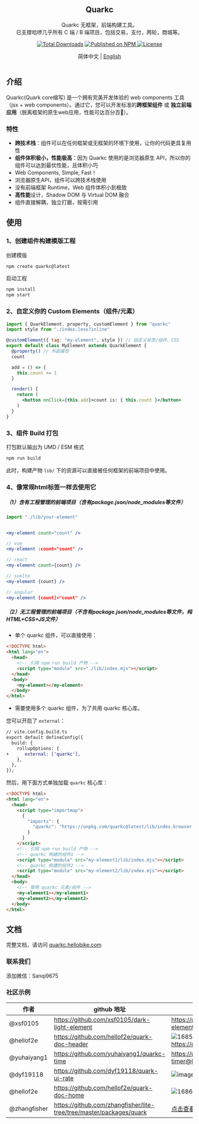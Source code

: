 <h2 align="center"> Quarkc </h2>
<div align="center">
Quarkc 无框架，前端构建工具。
</div>
<div align="center">
 已支撑哈啰几乎所有 C 端 / B 端项目，包括交易，支付，两轮，商城等。
</div>

<p align="center">
  <a href="https://www.npmjs.com/package/quarkc"><img src="https://img.shields.io/npm/dt/quarkc.svg" alt="Total Downloads"></a>
  <a href="https://www.npmjs.com/package/quarkc">
    <img src="https://img.shields.io/npm/v/quarkc.svg" alt="Published on NPM">
  </a>
  <a href="https://github.com/hellof2e/quark-core/blob/main/LICENSE"><img src="https://img.shields.io/npm/l/quarkc.svg" alt="License"></a>
</p>


<p align="center">
  <span> 简体中文 | </span>
  <a href="https://github.com/hellof2e/quark-core/blob/main/README.en-US.md">
    English
  </a>
</p>

<p align="center">
<a href="https://stackblitz.com/edit/quarkc-vite-k6t2ge?file=index.html&file=src%2Findex.tsx"><img src="https://developer.stackblitz.com/img/open_in_stackblitz.svg" alt=""></a>
</p>

## 介绍

Quarkc(Quark core缩写) 是一个拥有完美开发体验的 web components 工具（jsx + web components）。通过它，您可以开发标准的**跨框架组件** 或 **独立前端应用**（脱离框架的原生web应用，性能可达百分百💯）。

### 特性

*   **跨技术栈**：组件可以在任何框架或无框架的环境下使用，让你的代码更具复用性
*   **组件体积极小，性能极高**：因为 Quarkc 使用的是浏览器原生 API，所以你的组件可以达到最优性能，且体积小巧
*   Web Components, Simple, Fast！
*   浏览器原生API，组件可以跨技术栈使用
*   没有前端框架 Runtime，Web 组件体积小到极致
*   **高性能**设计，Shadow DOM 与 Virtual DOM 融合
*   组件直接解耦，独立打磨，按需引用


## 使用

### 1、创建组件构建模版工程

创建模版
```bash
npm create quarkc@latest
```

启动工程
```bash
npm install
npm start
```

### 2、自定义你的 Custom Elements（组件/元素）
```jsx
import { QuarkElement, property, customElement } from "quarkc"
import style from "./index.less?inline"

@customElement({ tag: "my-element", style }) // 自定义标签/组件、CSS
export default class MyElement extends QuarkElement {
  @property() // 外部属性
  count

  add = () => {
    this.count += 1
  }

  render() {
    return (
      <button onClick={this.add}>count is: { this.count }</button>
    )
  }
}
```

### 3、组件 Build 打包

打包默认输出为 UMD / ESM 格式

```bash
npm run build
```

此时，构建产物 `lib/` 下的资源可以直接被任何框架的前端项目中使用。

### 4、像常规html标签一样去使用它

##### （1）含有工程管理的前端项目（含有package.json/node_modules等文件）
```jsx
import "./lib/your-element"


<my-element count="count" />

// vue
<my-element :count="count" />

// react
<my-element count={count} />

// svelte
<my-element {count} />

// angular
<my-element [count]="count" />
```

##### （2）无工程管理的前端项目（不含有package.json/node_modules等文件，纯HTML+CSS+JS文件）

- 单个 quarkc 组件，可以直接使用：

```html
<!DOCTYPE html>
<html lang="en">
  <head>
    <!-- 引用 npm run build 产物 -->
    <script type="module" src="./lib/index.mjs"></script>
  </head>
  <body>
    <my-element></my-element>
  </body>
</html>
```

- 需要使用多个 quarkc 组件，为了共用 quarkc 核心库。

您可以开启了 `external`：
```diff
// vite.config.build.ts
export default defineConfig({
  build: {
    rollupOptions: {
+      external: ['quarkc'],
    },
  },
});

```
然后，用下面方式单独加载 `quarkc` 核心库：
```html
<!DOCTYPE html>
<html lang="en">
  <head>
    <script type="importmap">
      {
        "imports": {
          "quarkc": "https://unpkg.com/quarkc@latest/lib/index.browser.js"
        }
      }
    </script>
    <!-- 引用 npm run build 产物 -->
    <!-- quarkc 构建的组件1 -->
    <script type="module" src="my-element1/lib/index.mjs"></script>
    <!-- quarkc 构建的组件2 -->
    <script type="module" src="my-element2/lib/index.mjs"></script>
  </head>
  <body>
    <!-- 使用 quarkc 元素/组件 -->
    <my-element1></my-element1>
    <my-element2></my-element2>
  </body>
</html>
```


## 文档

完整文档，请访问 [quarkc.hellobike.com](https://quark-ecosystem.github.io/quarkc-docs)


### 联系我们

添加微信：Sanqi9675


### 社区示例

|  作者   | github 地址  | 截图 / 链接
|  ----  | ----  | ----- |
| @xsf0105  | https://github.com/xsf0105/dark-light-element |  https://unpkg.com/dark-light-element@latest/demo.html |
| @hellof2e  | https://github.com/hellof2e/quark-doc-header | ![1685501041275](https://github.com/hellof2e/quark-core/assets/14307551/24dd5626-e6a9-452c-9c95-c2cdb8891573) https://quarkc.hellobike.com/#/ |
| @yuhaiyang1  | https://github.com/yuhaiyang1/quarkc-time |  https://unpkg.com/quark-timer@0.0.2/demo.html |
| @dyf19118  | https://github.com/dyf19118/quark-ui-rate |  ![image](https://github.com/hellof2e/quark-cli/assets/14307551/e11e6c49-4c18-4bca-adc3-01a7198ab2e2) |
| @hellof2e  | https://github.com/hellof2e/quark-doc-home |  ![1686575964690](https://github.com/hellof2e/quark-core/assets/14307551/9618427c-916b-4dfd-b28b-0e8e0f6ce744)  |
| @zhangfisher  | https://github.com/zhangfisher/lite-tree/tree/master/packages/quark |  [点击查看](https://github.com/zhangfisher/lite-tree/blob/master/docs/tree.png?raw=true)  |


